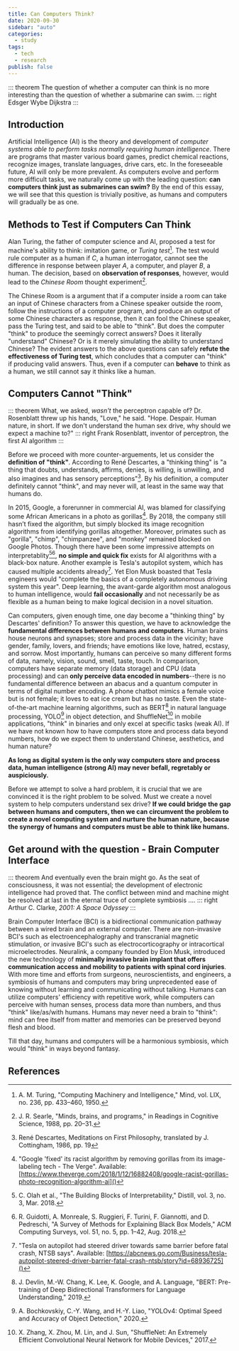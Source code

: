 ```yaml
---
title: Can Computers Think?
date: 2020-09-30
sidebar: "auto"
categories:
  - study
tags:
  - tech
  - research
publish: false
---
```


::: theorem
The question of whether a computer can think is no more interesting than the question of whether a submarine can swim.
::: right
Edsger Wybe Dijkstra
:::

<!-- more -->

## Introduction

Artificial Intelligence (AI) is the theory and development of _computer systems able to perform tasks normally requiring human intelligence_. There are programs that master various board games, predict chemical reactions, recognize images, translate languages, drive cars, etc. In the foreseeable future, AI will only be more prevalent. As computers evolve and perform more difficult tasks, we naturally come up with the leading question: **can computers think just as submarines can swim?** By the end of this essay, we will see that this question is trivially positive, as humans and computers will gradually be as one.

## Methods to Test if Computers Can Think

Alan Turing, the father of computer science and AI, proposed a test for machine's ability to think: imitation game, or _Turing test_[^1]. The test would rule computer as a human if $C$, a human interrogator, cannot see the difference in response between player $A$, a computer, and player $B$, a human. The decision, based on **observation of responses**, however, would lead to the _Chinese Room_ thought experiment[^2].

The Chinese Room is a argument that if a computer inside a room can take an input of Chinese characters from a Chinese speaker outside the room, follow the instructions of a computer program, and produce an output of some Chinese characters as response, then it can fool the Chinese speaker, pass the Turing test, and said to be able to "think". But does the computer "think" to produce the seemingly correct answers? Does it literally "understand" Chinese? Or is it merely simulating the ability to understand Chinese? The evident answers to the above questions can safely **refute the effectiveness of Turing test**, which concludes that a computer can "think" if producing valid answers. Thus, even if a computer can **behave** to think as a human, we still cannot say it thinks like a human.

## Computers Cannot "Think"

::: theorem
What, we asked, _wasn't_ the perceptron capable of? Dr. Rosenblatt threw up his hands, "Love," he said. "Hope. Despair. Human nature, in short. If we don't understand the human sex drive, why should we expect a machine to?"
::: right
Frank Rosenblatt, inventor of perceptron, the first AI algorithm
:::

Before we proceed with more counter-arguements, let us consider the **definition of "think"**. According to René Descartes, a "thinking thing" is "a thing that doubts, understands, affirms, denies, is willing, is unwilling, and also imagines and has sensory perceptions"[^3]. By his definition, a computer definitely cannot "think", and may never will, at least in the same way that humans do.

<!--
When a computer "listens" to music, "sees" an image, or "drives" a car, it converts input from sensors into electric signals , uses some clever algorithms such as neural network to classify or predict based on training data. And if the training data is lacking or computing power is insufficient, the model cannot reach an optimal state and produce effective results. -->

In 2015, Google, a forerunner in commercial AI, was blamed for classifying some African Americans in a photo as gorillas[^4]. By 2018, the company still hasn’t fixed the algorithm, but simply blocked its image recognition algorithms from identifying gorillas altogether. Moreover, primates such as "gorilla", "chimp", "chimpanzee", and "monkey" remained blocked on Google Photos. Though there have been some impressive attempts on interpretablity[^5][^6], **no simple and quick fix** exists for AI algorithms with a black-box nature. Another example is Tesla's autopilot system, which has caused multiple accidents already[^7]. Yet Elon Musk boasted that Tesla engineers would "complete the basics of a completely autonomous driving system this year". Deep learning, the avant-garde algorithm most analogous to human intelligence, would **fail occasionally** and not necessarily be as flexible as a human being to make logical decision in a novel situation.

Can computers, given enough time, one day become a "thinking thing" by Descartes' definition? To answer this question, we have to acknowledge the **fundamental differences between humans and computers**. Human brains house neurons and synapses; store and process data in the vicinity; have gender, family, lovers, and friends; have emotions like love, hatred, ecstasy, and sorrow. Most importantly, humans can perceive so many different forms of data, namely, vision, sound, smell, taste, touch. In comparison, computers have separate memory (data storage) and CPU (data processing) and can **only perceive data encoded in numbers**--there is no fundamental difference between an abacus and a quantum computer in terms of digital number encoding. A phone chatbot mimics a female voice but is not female; it loves to eat ice cream but has no taste. Even the state-of-the-art machine learning algorithms, such as BERT[^8] in natural language processing, YOLO[^9] in object detection, and ShuffleNet[^10] in mobile applications, "think" in binaries and only excel at specific tasks (weak AI). If we have not known how to have computers store and process data beyond numbers, how do we expect them to understand Chinese, aesthetics, and human nature?

**As long as digital system is the only way computers store and process data, human intelligence (strong AI) may never befall, regretably or auspiciously.**

Before we attempt to solve a hard problem, it is crucial that we are convinced it is the right problem to be solved. Must we create a novel system to help computers understand sex drive? **If we could bridge the gap between humans and computers, then we can circumvent the problem to create a novel computing system and nurture the human nature, because the synergy of humans and computers must be able to think like humans.**

## Get around with the question - Brain Computer Interface

::: theorem
And eventually even the brain might go. As the seat of consciousness, it was not essential; the development of electronic intelligence had proved that. The conflict between mind and machine might be resolved at last in the eternal truce of complete symbiosis ....
::: right
Arthur C. Clarke, _2001: A Space Odyssey_
:::

Brain Computer Interface (BCI) is a bidirectional communication pathway between a wired brain and an external computer. There are non-invasive BCI's such as electroencephalography and transcranial magnetic stimulation, or invasive BCI's such as electrocorticography or intracortical microelectrodes. Neuralink, a company founded by Elon Musk, introduced the new technology of **minimally invasive brain implant that offers communication access and mobility to patients with spinal cord injuries**. With more time and efforts from surgeons, neuroscientists, and engineers, a symbiosis of humans and computers may bring unprecedented ease of knowing without learning and communicating without talking. Humans can utilize computers' efficiency with repetitive work, while computers can perceive with human senses, process data more than numbers, and thus "think" like/as/with humans. Humans may never need a brain to "think": mind can free itself from matter and memories can be preserved beyond flesh and blood.

Till that day, humans and computers will be a harmonious symbiosis, which would "think" in ways beyond fantasy.

## References

[^1]: A. M. Turing, "Computing Machinery and Intelligence," Mind, vol. LIX, no. 236, pp. 433–460, 1950.‌
[^2]: J. R. Searle, "Minds, brains, and programs," in Readings in Cognitive Science, 1988, pp. 20–31.
[^3]: René Descartes, Meditations on First Philosophy, translated by J. Cottingham, 1986, pp. 19
[^4]: "Google 'fixed' its racist algorithm by removing gorillas from its image-labeling tech - The Verge". Available: [https://www.theverge.com/2018/1/12/16882408/google-racist-gorillas-photo-recognition-algorithm-ai]()
[^5]: C. Olah et al., "The Building Blocks of Interpretability," Distill, vol. 3, no. 3, Mar. 2018.
[^6]: R. Guidotti, A. Monreale, S. Ruggieri, F. Turini, F. Giannotti, and D. Pedreschi, "A Survey of Methods for Explaining Black Box Models," ACM Computing Surveys, vol. 51, no. 5, pp. 1–42, Aug. 2018.
[^7]: "Tesla on autopilot had steered driver towards same barrier before fatal crash, NTSB says". Available: [https://abcnews.go.com/Business/tesla-autopilot-steered-driver-barrier-fatal-crash-ntsb/story?id=68936725]()
[^8]: J. Devlin, M.-W. Chang, K. Lee, K. Google, and A. Language, "BERT: Pre-training of Deep Bidirectional Transformers for Language Understanding," 2019.
[^9]: A. Bochkovskiy, C.-Y. Wang, and H.-Y. Liao, "YOLOv4: Optimal Speed and Accuracy of Object Detection," 2020.
[^10]: X. Zhang, X. Zhou, M. Lin, and J. Sun, "ShuffleNet: An Extremely Efficient Convolutional Neural Network for Mobile Devices," 2017.
